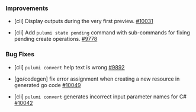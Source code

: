 ### Improvements

- [cli] Display outputs during the very first preview.
  [#10031](https://github.com/pulumi/pulumi/pull/10031)

- [cli] Add `pulumi state pending` command with sub-commands for fixing pending
  create operations.
  [#9778](https://github.com/pulumi/pulumi/pull/9778)

### Bug Fixes

- [cli] `pulumi convert` help text is wrong
  [#9892](https://github.com/pulumi/pulumi/issues/9892)

- [go/codegen] fix error assignment when creating a new resource in generated go code
  [#10049](https://github.com/pulumi/pulumi/pull/10049)

- [cli] `pulumi convert` generates incorrect input parameter names for C#
  [#10042](https://github.com/pulumi/pulumi/issues/10042)
